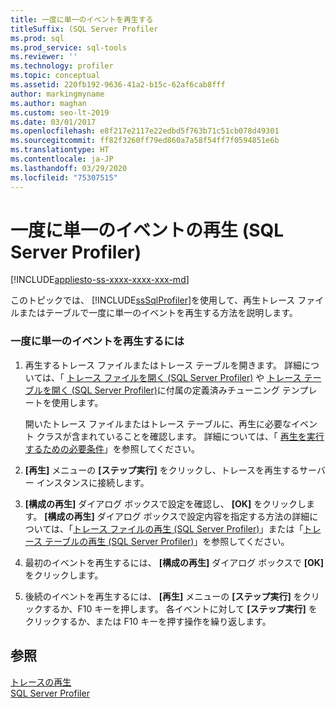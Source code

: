 ```yaml
---
title: 一度に単一のイベントを再生する
titleSuffix: (SQL Server Profiler
ms.prod: sql
ms.prod_service: sql-tools
ms.reviewer: ''
ms.technology: profiler
ms.topic: conceptual
ms.assetid: 220fb192-9636-41a2-b15c-62af6cab8fff
author: markingmyname
ms.author: maghan
ms.custom: seo-lt-2019
ms.date: 03/01/2017
ms.openlocfilehash: e8f217e2117e22edbd5f763b71c51cb078d49301
ms.sourcegitcommit: ff82f3260ff79ed860a7a58f54ff7f0594851e6b
ms.translationtype: HT
ms.contentlocale: ja-JP
ms.lasthandoff: 03/29/2020
ms.locfileid: "75307515"
---
```

# <a name="replay-a-single-event-at-a-time-sql-server-profiler"></a>一度に単一のイベントの再生 (SQL Server Profiler)

[!INCLUDE[appliesto-ss-xxxx-xxxx-xxx-md](../../includes/appliesto-ss-xxxx-xxxx-xxx-md.md)]

このトピックでは、 [!INCLUDE[ssSqlProfiler](../../includes/sssqlprofiler-md.md)]を使用して、再生トレース ファイルまたはテーブルで一度に単一のイベントを再生する方法を説明します。  
  
### <a name="to-replay-a-single-event-at-a-time"></a>一度に単一のイベントを再生するには  
  
1.  再生するトレース ファイルまたはトレース テーブルを開きます。 詳細については、「 [トレース ファイルを開く &#40;SQL Server Profiler&#41;](../../tools/sql-server-profiler/open-a-trace-file-sql-server-profiler.md) や [トレース テーブルを開く &#40;SQL Server Profiler&#41;](../../tools/sql-server-profiler/open-a-trace-table-sql-server-profiler.md)に付属の定義済みチューニング テンプレートを使用します。  
  
     開いたトレース ファイルまたはトレース テーブルに、再生に必要なイベント クラスが含まれていることを確認します。 詳細については、「 [再生を実行するための必要条件](../../tools/sql-server-profiler/replay-requirements.md)」を参照してください。  
  
2.  **[再生]** メニューの **[ステップ実行]** をクリックし、トレースを再生するサーバー インスタンスに接続します。  
  
3.  **[構成の再生]** ダイアログ ボックスで設定を確認し、 **[OK]** をクリックします。 **[構成の再生]** ダイアログ ボックスで設定内容を指定する方法の詳細については、「[トレース ファイルの再生 &#40;SQL Server Profiler&#41;](../../tools/sql-server-profiler/replay-a-trace-file-sql-server-profiler.md)」または「[トレース テーブルの再生 &#40;SQL Server Profiler&#41;](../../tools/sql-server-profiler/replay-a-trace-table-sql-server-profiler.md)」を参照してください。  
  
4.  最初のイベントを再生するには、 **[構成の再生]** ダイアログ ボックスで **[OK]** をクリックします。  
  
5.  後続のイベントを再生するには、 **[再生]** メニューの **[ステップ実行]** をクリックするか、F10 キーを押します。 各イベントに対して **[ステップ実行]** をクリックするか、または F10 キーを押す操作を繰り返します。  
  
## <a name="see-also"></a>参照  
 [トレースの再生](../../tools/sql-server-profiler/replay-traces.md)   
 [SQL Server Profiler](../../tools/sql-server-profiler/sql-server-profiler.md)  
  
  
